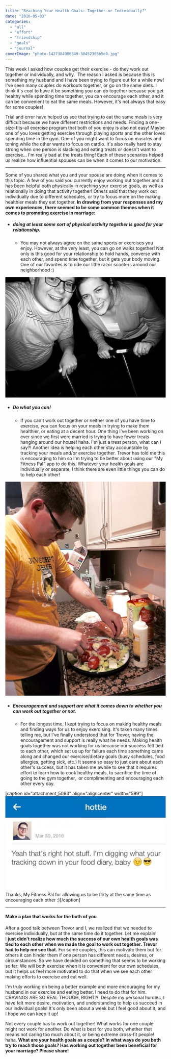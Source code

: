 ```yaml
---
title: "Reaching Your Health Goals: Together or Individually?"
date: "2016-05-03"
categories: 
  - "all"
  - "effort"
  - "friendship"
  - "goals"
  - "journal"
coverImage: "photo-1427384906349-30452365b5e8.jpg"
---
```


This week I asked how couples get their exercise - do they work out together or individually, and why.  The reason I asked is because this is something my husband and I have been trying to figure out for a while now! I've seen many couples do workouts together, or go on the same diets. I think it's cool to have it be something you can do together because you get healthy while spending time together, you can encourage each other, and it can be convenient to eat the same meals. However, it's not always that easy for some couples!

Trial and error have helped us see that trying to eat the same meals is very difficult because we have different restrictions and needs. Finding a one-size-fits-all exercise program that both of you enjoy is also not easy! Maybe one of you loves getting exercise through playing sports and the other loves spending time in the gym. One of you might want to focus on muscles and toning while the other wants to focus on cardio. It's also really hard to stay strong when one person is slacking and eating treats or doesn't want to exercise... I'm really bad at the treats thing! Each of these scenarios helped us realize how influential spouses can be when it comes to our motivation.

* * *

Some of you shared what you and your spouse are doing when it comes to this topic. A few of you said you currently enjoy working out together and it has been helpful both physically in reaching your exercise goals, as well as relationally in doing that activity together! Others said that they work out individually due to different schedules, or try to focus more on the making healthier meals they eat together. **In drawing from your responses and my own experiences, there seemed to be some common themes when it comes to promoting exercise in marriage:**

- ##### doing at least some sort of physical activity together is good for your relationship.
    
    - You may not always agree on the same sports or exercises you enjoy. However, at the very least, you can go on walks together! Not only is this good for your relationship to hold hands, converse with each other, and spend time together, but it gets your body moving. One of our favorites is to ride our little razor scooters around our neighborhood :)

![date ideas, fitness ideas, marriage and fitness ideas, exercises together, exercising in marriage, keeping fit, staying fit, working out together, couples who work out together, couples who diet together, couples that help each other reach their goals](/images/IMG_0469.jpg)

- ##### Do what you can!
    
    - If you can't work out together or neither one of you have time to exercise, you can focus on your meals in trying to make them healthier, or eating at a decent hour. One thing I've been working on ever since we first were married is trying to have fewer treats hanging around our house! haha. I'm just a treat person, what can I say?! Another idea is helping each other stay accountable by tracking your meals and/or exercise together. Trevor has told me this is encouraging to him so I'm trying to be better about using our "My Fitness Pal" app to do this. Whatever your health goals are individually or separate, I think there are even little things you can do to help each other!

![working out, working out together, fit couples, working out as a couple, exercising together, exercising couples, ways to exercise as a couple, ways to exercise when married, fitness hurdles when married, fitness goals, relationship goals, marriage goals, setting marriage goals, setting goals in marriage, marriage advice, encouragement in marriage, fitness encouragement, individual goals, newlywed advice, relationship help, relationship specialist, marriage specialist](/images/IMG_1543.jpg)

- ##### Encouragement and support are what it comes down to whether you can work out together or not.
    
    - For the longest time, I kept trying to focus on making healthy meals and finding ways for us to enjoy exercising. It's taken many times telling me, but I've finally understood that for Trevor, having the encouragement and support is really what he needs. Making health goals together was not working for us because our success felt tied to each other, which set us up for failure each time something came along and changed our exercise/dietary goals (busy schedules, food allergies, getting sick, etc.) It seems so easy to just care about each other's success, but it has taken me awhile to see that it requires effort to learn how to cook healthy meals, to sacrifice the time of going to the gym together,  or complimenting and encouraging each other every day.

\[caption id="attachment\_5093" align="aligncenter" width="589"\]![working out, working out together, fit couples, working out as a couple, exercising together, exercising couples, ways to exercise as a couple, ways to exercise when married, fitness hurdles when married, fitness goals, relationship goals, marriage goals, setting marriage goals, setting goals in marriage, marriage advice, encouragement in marriage, fitness encouragement, individual goals, newlywed advice, relationship help, relationship specialist, marriage specialist](/images/IMG_7775.jpg) Thanks, My Fitness Pal for allowing us to be flirty at the same time as encouraging each other :)\[/caption\]

* * *

#### Make a plan that works for the both of you

After a good talk between Trevor and I, we realized that we needed to exercise individually, but at the same time do it together. Let me explain! I **just didn't realize how much the success of our own health goals was tied to each other when we made the goal to work out together. Trevor had to help me see that.** For some couples, this can motivate them but for others it can hinder them if one person has different needs, desires, or circumstances. So we have decided on something that seems to be working so far: We will both exercise when it is convenient for our own schedules, but it helps us feel more motivated to do that when we see each other making efforts to exercise and eat well.

I'm truly working on being a better example and more encouraging for my husband in our exercise and eating better. I need to do that for him. CRAVINGS ARE SO REAL THOUGH, RIGHT?!  Despite my personal hurdles, I have felt more desire, motivation, and understanding to help us succeed in our individual goals! It's only been about a week but I feel good about it, and I hope we can keep it up!

Not every couple has to work out together! What works for one couple might not work for another. Do what is best for you both, whether that means not caring too much about it, or being extreme cross-fit people! haha. **What are your health goals as a couple? In what ways do you both try to reach those goals? Has working out together been beneficial for your marriage? Please share!**
